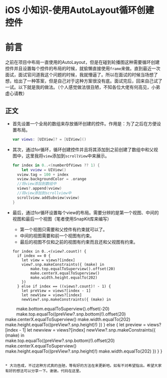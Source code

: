 
# iOS 小知识-使用AutoLayout循环创建控件

# 前言

​	之前在项目中布局一直使用的AutoLayout，但是在碰到轮播图这种需要循环创建控件并且设置每个控件的布局的时候，就偷懒直接使用`frame`来做。直到最近一次面试，面试官问道我这个问题的时候，我就懵逼了。所以在面试的时候当场想了想，给出了一种答案，但是自己对于这种方案很没有底。面试完后，回来自己试了一试。以下就是我的做法。（个人感觉做法很丑陋，不知各位大佬有何高见，小弟虚心请教）

## 正文

* 首先设置一个全局的数组来存放循环创建的控件。作用是：为了之后在方便设置布局。

  ```swift
  var views: [UIView]? = [UIView]()
  ```

* 其次，通过for循环，循环创建控件并且将其添加到之前创建了数组中和父视图中，这里我将`view`添加到`scrollView`中来展示。

  ```swift
  for index in 0..<(numberOfViews ?? 1) {
      let vview = UIView()
  	vview.tag = 100 + index
  	vview.backgroundColor = .orange
  	//将view添加到数组中
  	views?.append(vview)
  	//将view添加到scrollview中
  	scrollview.addSubview(vview)       
  }
  ```

* 最后，通过for循环设置每个view的布局。需要分辨的是第一个视图、中间的视图和最后一个视图（笔者使用SnapKit库来编写）

  * 第一个视图只需要和父控件有约束就可以了。
  * 中间的视图需要和前一个视图有约束。
  * 最后的视图不仅和之前的视图有约束而且还和父视图有约束。

  ```
  for index in 0..<(view?.count)! {
    if index == 0 {
      let view = views?[index]
      view?.snp.makeConstraints({ (make) in
          make.top.equalToSuperview().offset(20)
          make.centerX.equalToSuperview()
          make.width.height.equalTo(202)
      })
    } else if index == ((views?.count)! - 1) {
      let preView = views?[index - 1]
      let newView = views?[index]
      newView?.snp.makeConstraints({ (make) in
          make.bottom.equalToSuperview().offset(-20)                      		
          make.top.equalTo((preView?.snp.bottom)!).offset(20)
          make.centerX.equalToSuperview()
          make.width.equalTo(202)
          make.height.equalTo((preView?.snp.height)!)
       })
    } else {
          let preview = views?[index - 1]
          let newview = views?[index]
          newView?.snp.makeConstraints({ (make) in                 	     
          make.top.equalTo((preView?.snp.bottom)!).offset(20)
          make.centerX.equalToSuperview()
          make.height.equalTo((preView?.snp.height)!)
          make.width.equalTo(202)
       })
    }
  }
  ```

* 大功告成，不过这种方式真的丑陋，等有好的方法在来更新吧。如有不对希望指出。希望大家有好的想法可以分享一下。谢谢。代码在这里。
